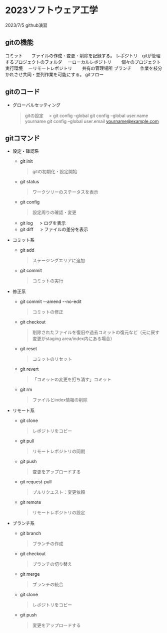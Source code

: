 # 2023ソフトウェア工学
2023/7/5
github演習

## gitの機能

コミット　　ファイルの作成・変更・削除を記録する。
レポジトリ　gitが管理するプロジェクトのフォルダ
　ーローカルレポジトリ
　　個々のプロジェクト実行環境
　ーリモートレポジトリ
　　共有の管理場所
ブランチ　　作業を枝分かれさせ共同・並列作業を可能にする。
gitフロー


## gitのコード
- グローバルセッティング
  > gitの設定
　> git config –global
  > git config –global user.name yourname
  > git config –global user.email yourname@example.com


## gitコマンド
- 設定・確認系
  - git init 
    > gitの初期化・設定開始
  - git status
    > ワークツリーのステータスを表示
  - git config 
    > 設定周りの確認・変更
  - git log
　  > ログを表示
  - git diff
　  > ファイルの差分を表示

- コミット系
  - git add
    > ステージングエリアに追加
  - git commit 
    > コミットの実行

- 修正系
  - git commit --amend --no-edit
    > コミットの修正
  - git checkout
    > 削除されたファイルを復旧や過去コミットの復元など（元に戻す変更がstaging area/index内にある場合）
  - git reset
    > コミットのリセット
  - git revert
    >「コミットの変更を打ち消す」コミット
  - git rm
    > ファイルとindex情報の削除

- リモート系
  - git clone
    > レポジトリをコピー
  - git pull
    > リモートレポジトリの同期	
  - git push
    > 変更をアップロードする
  - git request-pull
    > プルリクエスト：変更依頼
  - git remote
    > リモートレポジトリの設定

- ブランチ系
  - git branch
    >ブランチの作成
  - git checkout
    > ブランチの切り替え
  - git merge
    > ブランチの統合
  - git clone
    >レポジトリをコピー
  - git push
    > 変更をアップロードする





